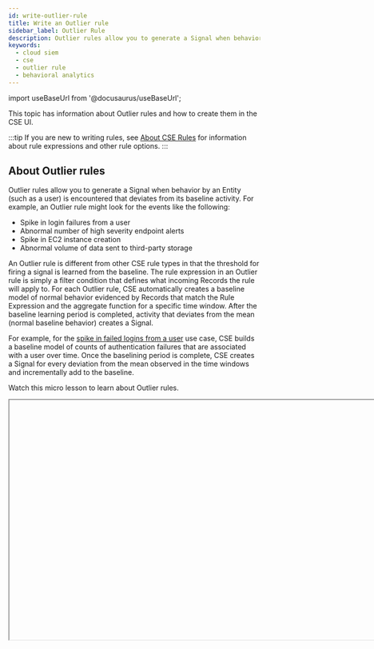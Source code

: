 ```yaml
---
id: write-outlier-rule
title: Write an Outlier rule
sidebar_label: Outlier Rule
description: Outlier rules allow you to generate a Signal when behavior by an Entity (such as a user) is encountered that qualifies as an outlier from expected behavior.
keywords:
  - cloud siem
  - cse
  - outlier rule
  - behavioral analytics
---
```


import useBaseUrl from '@docusaurus/useBaseUrl';

This topic has information about Outlier rules and how to create them in the CSE UI.

:::tip
If you are new to writing rules, see [About CSE Rules](/docs/cse/rules/about-cse-rules) for information about rule expressions and other rule options.
:::

## About Outlier rules
Outlier rules allow you to generate a Signal when behavior by an Entity (such as a user) is encountered that deviates from its baseline activity. For example, an Outlier rule might look for the events like the following:

* Spike in login failures from a user
* Abnormal number of high severity endpoint alerts
* Spike in EC2 instance creation
* Abnormal volume of data sent to third-party storage

An Outlier rule is different from other CSE rule types in that the threshold for firing a signal is learned from the baseline. The rule expression in an Outlier rule is simply a filter condition that defines what incoming Records the rule will apply to. For each Outlier rule, CSE automatically creates a baseline model of normal behavior evidenced by Records that match the Rule Expression and the aggregate function for a specific time window. After the baseline learning period is completed, activity that deviates from the mean (normal baseline behavior) creates a Signal.

For example, for the [spike in failed logins from a user](#use-case-for-a-spike-in-failed-logins-from-a-user) use case, CSE builds a baseline model of counts of authentication failures that are associated with a user over time. Once the baselining period is complete, CSE creates a Signal for every deviation from the mean observed in the time windows and incrementally add to the baseline.

Watch this micro lesson to learn about Outlier rules.

<Iframe url="https://www.youtube.com/embed/1HEUPWpDA_o?rel=0"
        width="854px"
        height="480px"
        id="myId"
        className="video-container"
        display="initial"
        position="relative"
        allow="accelerometer; autoplay=1; clipboard-write; encrypted-media; gyroscope; picture-in-picture"
        allowfullscreen
        />

import Iframe from 'react-iframe'; 

## Example rule
The screenshot below shows an Outlier rule in the CSE rules editor. For an explanation of the configuration options, see [Configure an Outlier rule](#configure-an-outlier-rule), below.

<img src={useBaseUrl('img/cse/outlier-rule.png')} alt="Example Outlier Rule Definition"/>


## Configure an Outlier rule
This section has instructions for configuring an Outlier rule.

### If Triggered
The settings in the **If Triggered** section are divided into two subsections, one for providing Baseline configuration, and the other for Outlier model configuration.

**Baseline Configuration**
1. **For the records matching the expression**. Enter an expression that matches the Records that you want to rule to apply to.
1. **build a daily/hourly baseline**. Select the time window for building the baseline. It can either be a daily or hourly baseline.
1. **for the entity(ies)**. Select one or more Record fields for which you want baselines built. Selecting multiple fields will build a distinct baseline for a combination of entities.
1. Set the baseline and retention settings:
   1. **Baseline Retention Period (days)**. The number of days after which the data points in the baseline will expire (be dropped from the baseline). The default is 90 days. You can decrease this period, but not increase it.
   1. **Baseline Learning Period (days)**. The minimum amount of time for which data points should be collected before firing a Signal. The default is 30 days.
   :::note
   The **Baseline Learning Period** must be shorter than the **Baseline Retention Period**. Also be aware that short baseline learning periods may generate false positive Signals.
   :::

**Outlier Model Configuration**
1. **Detect an outlier for**. Select the aggregate function that applies to the field in the matched Records to build a normal behavior baseline on.
1. **of the Record field**. Select one or more Record fields to build a baseline on and detect an Outlier Signal.
1. **Advanced Expression** (optional). When selected, disables the record field selector and allows defining Record fields within the field window.
1. **Model Sensitivity Threshold** (1-5). Select the sensitivity of the model defined above. This is the number of standard deviations from the mean that the outlier model should consider for creating a Signal. Lower threshold corresponds to a more sensitive model resulting in more Signals.
1. **Minimum Count Value** (default value 1). Enter the absolute minimum value below which an Outlier Signal will not be generated.

### Then Create a Signal

For instructions, see [Configure “Then Create a Signal” settings](/docs/cse/rules/write-match-rule/#configure-then-create-a-signal-settings) section of the Match Rule topic.

:::tip
Sumo Logic ensures that Rule processing does not impact the reliability of production environments through the implementation of "circuit breakers." If a Rule matches too many records in too short a period of time, the circuit breaker will trip and the rule will move to a degraded state, and Outlier rules are no exception.

On the Rule detail page, if you hover over the degraded message, you will usually see more details about what tripped the circuit breaker and how to resolve the problem. Generally speaking, a rule that is degraded probably needs to be tuned for your specific environment.
:::

## When the baseline is reset for an Outlier rule

The baseline learning period begins again when the following fields on the rule are updated or overridden:
* **Baseline Configuration**:
   * **For the records matching the expression**
   * **build a daily/hourly baseline**
   * **for the entity(ies)**
* **Outlier Model Configuration**:
   * **Detect an outlier for**
   * **of the Record field**

## Use case for a spike in failed logins from a user

This section shows how an Outlier rule would function with a daily baseline.

**Baseline Configuration**
*  Our example rule expression is: `normalizedAction=logon AND success=false`
* **To build a** `daily` **baseline**
* **for the entity(ies)**: `user_username`

**Outlier Model Configuration**
* **Detect an outlier for the** `count`

   When the `count` function is used, the occurrences of rule expression on each record is used to build the normal behavior baseline. You do not need to input a record filed in case of `count`.

   For all the other aggregation types, the Record field is an expected input.

* **Model Sensitivity Threshold**: 3
* **Minimum Count Value**: 10

 :::tip
 If you are unsure what to set the minimum count value to from the default value of 1, consider providing the value which is beyond the normal acceptable behavior for a given time window for a particular entity. The **Minimum Count Value** is geared towards false positive reduction and improving the fidelity of Signals generated, and will vary based upon the use case and type of logs collected.
 :::
